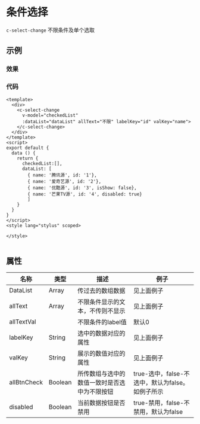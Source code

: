 # 条件选择
`c-select-change`
不限条件及单个选取

## 示例
### 效果

<Demo>
  <SelectChangeDemo/>
</Demo>

### 代码
```vue
<template>
  <div>
    <c-select-change
      v-model="checkedList"
      :dataList="dataList" allText="不限" labelKey="id" valKey="name">
    </c-select-change>
  </div>
</template>
<script>
export default {
  data () {
    return {
      checkedList:[],
      dataList: [
        { name: '腾讯源', id: '1'},
        { name: '爱奇艺源', id: '2'},
        { name: '优酷源', id: '3', isShow: false},
        { name: '芒果TV源', id: '4', disabled: true}
        ]
    }
  }
}
</script>
<style lang="stylus" scoped>

</style>


```

## 属性  
| 名称 | 类型 | 描述 | 例子 |  
| ---- | ---- | ---- | ---- |
| DataList | Array | 传过去的数组数据 |见上面例子 |
| allText | Array | 不限条件显示的文本，不传则不显示 |见上面例子 |
| allTextVal |  | 不限条件的label值 | 默认0 |
| labelKey | String | 选中的数据对应的属性 |见上面例子 |
| valKey | String | 展示的数值对应的属性 |见上面例子 |
| allBtnCheck | Boolean | 所传数组与选中的数值一致时是否选中为不限按钮 |true-选中，false-不选中，默认为false。如例子所示 |
| disabled | Boolean | 当前数据按钮是否禁用 |true-禁用，false-不禁用，默认为false |
<Comment />